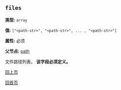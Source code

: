 `files`
----------

**类型:** `array`

**值:** `["<path-str>", "<path-str>", ... , "<path-str>"]`

**属性:** 必须

**父节点:** [path](path.md)

文件路径列表。  **该字段必须定义。**

[回上页](../sync.md)

[回首页](../../index.md)